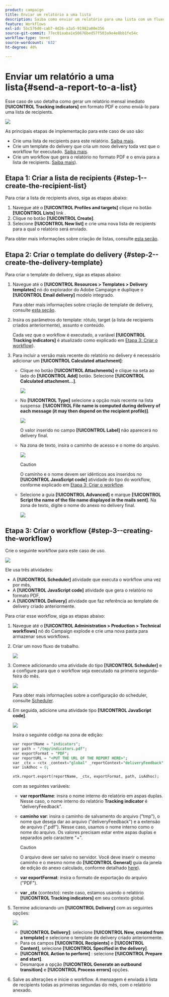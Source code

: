 ```yaml
---
product: campaign
title: Enviar um relatório a uma lista
description: Saiba como enviar um relatório para uma lista com um fluxo de trabalho
feature: Workflows
exl-id: 5bc576d0-cab7-4d26-a3a5-91982a00e356
source-git-commit: 77ec01aaba1e50676bed57f503a9e4e8bb1fe54c
workflow-type: tm+mt
source-wordcount: '632'
ht-degree: 40%

---
```


# Enviar um relatório a uma lista{#send-a-report-to-a-list}

Esse caso de uso detalha como gerar um relatório mensal imediato **[!UICONTROL Tracking indicators]** em formato PDF e como enviá-lo para uma lista de recipients.

![](assets/use_case_report_intro.png)

As principais etapas de implementação para este caso de uso são:

* Crie uma lista de recipients para este relatório. [Saiba mais](#step-1--create-the-recipient-list).
* Crie um template do delivery que cria um novo delivery toda vez que o workflow for executado. [Saiba mais](#step-2--create-the-delivery-template).
* Crie um workflow que gera o relatório no formato PDF e o envia para a lista de recipients. [Saiba mais](#step-3--create-the-workflow)).

## Etapa 1: Criar a lista de recipients {#step-1--create-the-recipient-list}

Para criar a lista de recipients alvos, siga as etapas abaixo:

1. Navegue até o **[!UICONTROL Profiles and targets]** clique no botão **[!UICONTROL Lists]** link .
1. Clique no botão **[!UICONTROL Create]**.
1. Selecione **[!UICONTROL New list]** e crie uma nova lista de recipients para a qual o relatório será enviado.

Para obter mais informações sobre criação de listas, consulte [esta seção](../../v8/audiences/create-audiences.md).

## Etapa 2: Criar o template do delivery {#step-2--create-the-delivery-template}

Para criar o template do delivery, siga as etapas abaixo:

1. Navegue até o **[!UICONTROL Resources > Templates > Delivery templates]** nó do explorador do Adobe Campaign e duplique o **[!UICONTROL Email delivery]** modelo integrado.

   Para obter mais informações sobre criação de template de delivery, consulte [esta seção](../../v8/send/create-templates.md).

1. Insira os parâmetros do template: rótulo, target (a lista de recipients criados anteriormente), assunto e conteúdo.

   Cada vez que o workflow é executado, a variável **[!UICONTROL Tracking indicators]** é atualizado como explicado em [Etapa 3: Criar o workflow](#step-3--creating-the-workflow)).

1. Para incluir a versão mais recente do relatório no delivery é necessário adicionar um **[!UICONTROL Calculated attachment]**:

   * Clique no botão **[!UICONTROL Attachments]** e clique na seta ao lado do **[!UICONTROL Add]** botão. Selecione **[!UICONTROL Calculated attachment...]**.

      ![](assets/use_case_report_4.png)

   * No **[!UICONTROL Type]** selecione a opção mais recente na lista suspensa: **[!UICONTROL File name is computed during delivery of each message (it may then depend on the recipient profile)]**.

      ![](assets/use_case_report_5.png)

      O valor inserido no campo **[!UICONTROL Label]** não aparecerá no delivery final.

   * Na zona de texto, insira o caminho de acesso e o nome do arquivo.

      ![](assets/use_case_report_6.png)

      >[!CAUTION]
      >
      >O caminho e o nome devem ser idênticos aos inseridos no **[!UICONTROL JavaScript code]** atividade do tipo do workflow, conforme explicado em [Etapa 3: Criar o workflow](#step-3--creating-the-workflow).

   * Selecione a guia **[!UICONTROL Advanced]** e marque **[!UICONTROL Script the name of the file name displayed in the mails sent]**. Na zona de texto, digite o nome do anexo no delivery final.

      ![](assets/use_case_report_6b.png)

## Etapa 3: Criar o workflow {#step-3--creating-the-workflow}

Crie o seguinte workflow para este caso de uso.

![](assets/use_case_report_8.png)

Ele usa três atividades:

* A **[!UICONTROL Scheduler]** atividade que executa o workflow uma vez por mês,
* A **[!UICONTROL JavaScript code]** atividade que gera o relatório no formato PDF,
* A **[!UICONTROL Delivery]** atividade que faz referência ao template de delivery criado anteriormente.

Para criar esse workflow, siga as etapas abaixo:

1. Navegue até o **[!UICONTROL Administration > Production > Technical workflows]** nó do Campaign explode e crie uma nova pasta para armazenar seus workflows.
1. Criar um novo fluxo de trabalho.

   ![](assets/use_case_report_7.png)

1. Comece adicionando uma atividade do tipo **[!UICONTROL Scheduler]** e a configure para que o workflow seja executado na primeira segunda-feira do mês.

   ![](assets/use_case_report_9.png)

   Para obter mais informações sobre a configuração do scheduler, consulte [Scheduler](scheduler.md).

1. Em seguida, adicione uma atividade tipo **[!UICONTROL JavaScript code]**.

   ![](assets/use_case_report_10.png)

   Insira o seguinte código na zona de edição:

   ```sql
   var reportName = "indicators";
   var path = "/tmp/indicators.pdf";
   var exportFormat = "PDF";
   var reportURL = "<PUT THE URL OF THE REPORT HERE>";
   var _ctx = <ctx _context="global" _reportContext="deliveryFeedback" />
   var isAdhoc = 0;
   
   xtk.report.export(reportName, _ctx, exportFormat, path, isAdhoc);
   ```


   com as seguintes variáveis:

   * **var reportName**: insira o nome interno do relatório em aspas duplas. Nesse caso, o nome interno do relatório **Tracking indicator** é &quot;deliveryFeedback&quot;.
   * **caminho var**: insira o caminho de salvamento do arquivo (&quot;tmp&quot;), o nome que deseja dar ao arquivo (&quot;deliveryFeedback&quot;) e a extensão de arquivo (&quot;.pdf&quot;). Nesse caso, usamos o nome interno como o nome do arquivo. Os valores precisam estar entre aspas duplas e separados pelo caractere &quot;+&quot;.

      >[!CAUTION]
      >
      >O arquivo deve ser salvo no servidor. Você deve inserir o mesmo caminho e o mesmo nome do **[!UICONTROL General]** guia da janela de edição do anexo calculado, conforme detalhado [here](#step-2--create-the-delivery-template)).

   * **var exportFormat**: insira o formato de exportação do arquivo (&quot;PDF&quot;).
   * **var _ctx** (contexto): neste caso, estamos usando o relatório **[!UICONTROL Tracking indicators]** em seu contexto global.

1. Termine adicionando um **[!UICONTROL Delivery]** com as seguintes opções:

   ![](assets/use_case_report_11.png)

   * **[!UICONTROL Delivery]**: selecione **[!UICONTROL New, created from a template]** e selecione o template de delivery criado anteriormente.
   * Para os campos **[!UICONTROL Recipients]** e **[!UICONTROL Content]**, selecione **[!UICONTROL Specified in the delivery]**.
   * **[!UICONTROL Action to perform]** : selecione **[!UICONTROL Prepare and start]**.
   * Desmarque a opção **[!UICONTROL Generate an outbound transition]** e **[!UICONTROL Process errors]** opções.

1. Salve as alterações e inicie o workflow. A mensagem é enviada à lista de recipients todas as primeiras segundas do mês, com o relatório anexado.
